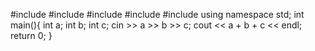 #include <cmath>
#include <cstdio>
#include <vector>
#include <iostream>
#include <algorithm>
using namespace std;
int main(){
int a;
    int b;
    int c;
    cin >> a >> b >> c;
    cout << a + b + c << endl;
    return 0;
}


